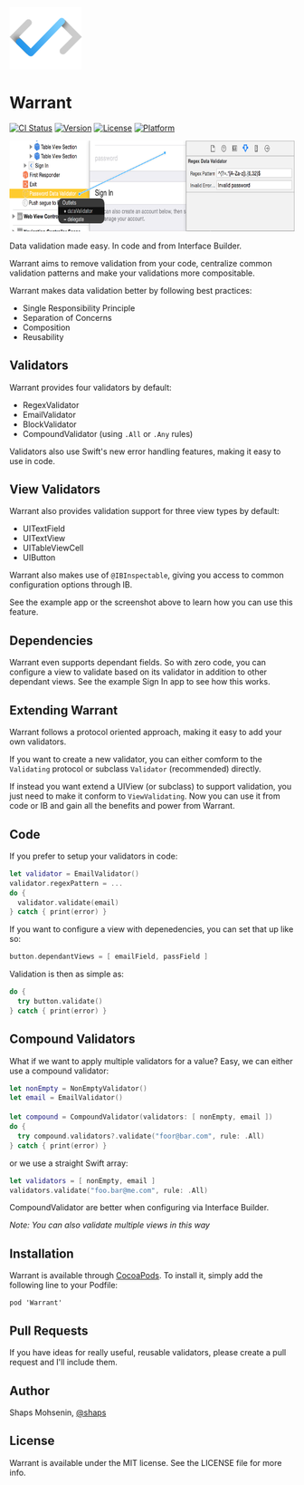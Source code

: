 <img src="assets/logo.png" width="128">

# Warrant

[![CI Status](http://img.shields.io/travis/shaps80/Warrant.svg?style=flat)](https://travis-ci.org/shaps80/Warrant)
[![Version](https://img.shields.io/cocoapods/v/Warrant.svg?style=flat)](http://cocoadocs.org/docsets/Warrant)
[![License](https://img.shields.io/cocoapods/l/Warrant.svg?style=flat)](http://cocoadocs.org/docsets/Warrany)
[![Platform](https://img.shields.io/cocoapods/p/Warrant.svg?style=flat)](http://cocoadocs.org/docsets/Warrant)

<img src="assets/IB.png" width="720" height="160" />

Data validation made easy. In code and from Interface Builder.

Warrant aims to remove validation from your code, centralize common validation patterns and make your validations more compositable.

Warrant makes data validation better by following best practices:

* Single Responsibility Principle
* Separation of Concerns
* Composition
* Reusability

## Validators
 
Warrant provides four validators by default:

* RegexValidator
* EmailValidator
* BlockValidator
* CompoundValidator (using `.All` or `.Any` rules)

Validators also use Swift's new error handling features, making it easy to use in code.

## View Validators

Warrant also provides validation support for three view types by default:

* UITextField
* UITextView
* UITableViewCell
* UIButton

Warrant also makes use of `@IBInspectable`, giving you access to common configuration options through IB.

See the example app or the screenshot above to learn how you can use this feature.

## Dependencies

Warrant even supports dependant fields. So with zero code, you can configure a view to validate based on its validator in addition to other dependant views. See the example Sign In app to see how this works.

## Extending Warrant

Warrant follows a protocol oriented approach, making it easy to add your own validators.

If you want to create a new validator, you can either comform to the `Validating` protocol or subclass `Validator` (recommended) directly.

If instead you want extend a UIView (or subclass) to support validation, you just need to make it conform to `ViewValidating`. Now you can use it from code or IB and gain all the benefits and power from Warrant.
	
## Code

If you prefer to setup your validators in code:

``` swift
let validator = EmailValidator()
validator.regexPattern = ...
do {
  validator.validate(email)
} catch { print(error) }
```

If you want to configure a view with depenedencies, you can set that up like so:

```swift
button.dependantViews = [ emailField, passField ]
```

Validation is then as simple as:

```swift
do {
  try button.validate()
} catch { print(error) }
```

## Compound Validators

What if we want to apply multiple validators for a value? Easy, we can either use a compound validator:

```swift
let nonEmpty = NonEmptyValidator()
let email = EmailValidator()
    
let compound = CompoundValidator(validators: [ nonEmpty, email ])
do {
  try compound.validators?.validate("foor@bar.com", rule: .All)
} catch { print(error) }
```

or we use a straight Swift array:

```swift
let validators = [ nonEmpty, email ]
validators.validate("foo.bar@me.com", rule: .All)
```

CompoundValidator are better when configuring via Interface Builder.

_Note: You can also validate multiple views in this way_

## Installation

Warrant is available through [CocoaPods](http://cocoapods.org). To install
it, simply add the following line to your Podfile:

    pod 'Warrant'
    
## Pull Requests

If you have ideas for really useful, reusable validators, please create a pull request and I'll include them.

## Author

Shaps Mohsenin, [@shaps](http://twitter.com/shaps)

## License

Warrant is available under the MIT license. See the LICENSE file for more info.

